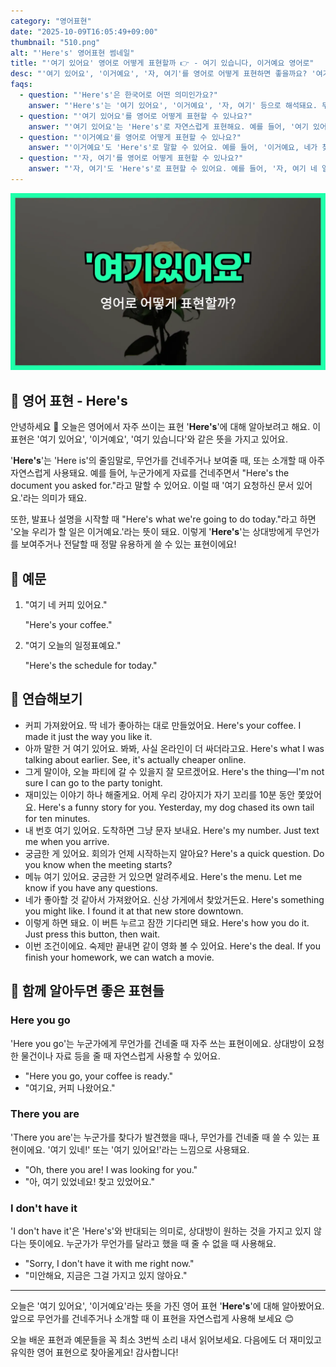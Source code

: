 ```yaml
---
category: "영어표현"
date: "2025-10-09T16:05:49+09:00"
thumbnail: "510.png"
alt: "'Here's' 영어표현 썸네일"
title: "'여기 있어요' 영어로 어떻게 표현할까 👉 - 여기 있습니다, 이거예요 영어로"
desc: "'여기 있어요', '이거예요', '자, 여기'를 영어로 어떻게 표현하면 좋을까요? '여기 있어요.', '이거예요.', '자, 여기 있습니다.' 등을 영어로 표현하는 법을 배워봅시다. 다양한 예문을 통해서 연습하고 본인의 표현으로 만들어 보세요."
faqs: 
  - question: "'Here's'은 한국어로 어떤 의미인가요?"
    answer: "'Here's'는 '여기 있어요', '이거예요', '자, 여기' 등으로 해석돼요. 무언가를 건네주거나 보여줄 때 자주 쓰는 표현이에요."
  - question: "'여기 있어요'를 영어로 어떻게 표현할 수 있나요?"
    answer: "'여기 있어요'는 'Here's'로 자연스럽게 표현해요. 예를 들어, '여기 있어요, 주문하신 커피입니다.'는 'Here's your coffee.'라고 해요."
  - question: "'이거예요'를 영어로 어떻게 표현할 수 있나요?"
    answer: "'이거예요'도 'Here's'로 말할 수 있어요. 예를 들어, '이거예요, 네가 찾던 책.'은 'Here's the book you were looking for.'라고 해요."
  - question: "'자, 여기'를 영어로 어떻게 표현할 수 있나요?"
    answer: "'자, 여기'도 'Here's'로 표현할 수 있어요. 예를 들어, '자, 여기 네 열쇠.'는 'Here's your key.'라고 해요."
---
```


!['Here's' 영어표현](./510.png)

## 🌟 영어 표현 - Here's

안녕하세요 👋 오늘은 영어에서 자주 쓰이는 표현 '**Here's**'에 대해 알아보려고 해요. 이 표현은 '여기 있어요', '이거예요', '여기 있습니다'와 같은 뜻을 가지고 있어요.

'**Here's**'는 'Here is'의 줄임말로, 무언가를 건네주거나 보여줄 때, 또는 소개할 때 아주 자연스럽게 사용돼요. 예를 들어, 누군가에게 자료를 건네주면서 "Here's the document you asked for."라고 말할 수 있어요. 이럴 때 '여기 요청하신 문서 있어요.'라는 의미가 돼요.

또한, 발표나 설명을 시작할 때 "Here's what we're going to do today."라고 하면 '오늘 우리가 할 일은 이거예요.'라는 뜻이 돼요. 이렇게 '**Here's**'는 상대방에게 무언가를 보여주거나 전달할 때 정말 유용하게 쓸 수 있는 표현이에요!

## 📖 예문

1. "여기 네 커피 있어요."

   "Here's your coffee."

2. "여기 오늘의 일정표예요."

   "Here's the schedule for today."



## 💬 연습해보기

<ul data-interactive-list>

  <li data-interactive-item>
    <span data-toggler>커피 가져왔어요. 딱 네가 좋아하는 대로 만들었어요.</span>
    <span data-answer>Here's your coffee. I made it just the way you like it.</span>
  </li>

  <li data-interactive-item>
    <span data-toggler>아까 말한 거 여기 있어요. 봐봐, 사실 온라인이 더 싸더라고요.</span>
    <span data-answer>Here's what I was talking about earlier. See, it's actually cheaper online.</span>
  </li>

  <li data-interactive-item>
    <span data-toggler>그게 말이야, 오늘 파티에 갈 수 있을지 잘 모르겠어요.</span>
    <span data-answer>Here's the thing—I'm not sure I can go to the party tonight.</span>
  </li>

  <li data-interactive-item>
    <span data-toggler>재미있는 이야기 하나 해줄게요. 어제 우리 강아지가 자기 꼬리를 10분 동안 쫓았어요.</span>
    <span data-answer>Here's a funny story for you. Yesterday, my dog chased its own tail for ten minutes.</span>
  </li>

  <li data-interactive-item>
    <span data-toggler>내 번호 여기 있어요. 도착하면 그냥 문자 보내요.</span>
    <span data-answer>Here's my number. Just text me when you arrive.</span>
  </li>

  <li data-interactive-item>
    <span data-toggler>궁금한 게 있어요. 회의가 언제 시작하는지 알아요?</span>
    <span data-answer>Here's a quick question. Do you know when the meeting starts?</span>
  </li>

  <li data-interactive-item>
    <span data-toggler>메뉴 여기 있어요. 궁금한 거 있으면 알려주세요.</span>
    <span data-answer>Here's the menu. Let me know if you have any questions.</span>
  </li>

  <li data-interactive-item>
    <span data-toggler>네가 좋아할 것 같아서 가져왔어요. 신상 가게에서 찾았거든요.</span>
    <span data-answer>Here's something you might like. I found it at that new store downtown.</span>
  </li>

  <li data-interactive-item>
    <span data-toggler>이렇게 하면 돼요. 이 버튼 누르고 잠깐 기다리면 돼요.</span>
    <span data-answer>Here's how you do it. Just press this button, then wait.</span>
  </li>

  <li data-interactive-item>
    <span data-toggler>이번 조건이에요. 숙제만 끝내면 같이 영화 볼 수 있어요.</span>
    <span data-answer>Here's the deal. If you finish your homework, we can watch a movie.</span>
  </li>

</ul>

## 🤝 함께 알아두면 좋은 표현들

### Here you go

'Here you go'는 누군가에게 무언가를 건네줄 때 자주 쓰는 표현이에요. 상대방이 요청한 물건이나 자료 등을 줄 때 자연스럽게 사용할 수 있어요.

- "Here you go, your coffee is ready."
- "여기요, 커피 나왔어요."

### There you are

'There you are'는 누군가를 찾다가 발견했을 때나, 무언가를 건네줄 때 쓸 수 있는 표현이에요. '여기 있네!' 또는 '여기 있어요!'라는 느낌으로 사용돼요.

- "Oh, there you are! I was looking for you."
- "아, 여기 있었네요! 찾고 있었어요."

### I don't have it

'I don't have it'은 'Here's'와 반대되는 의미로, 상대방이 원하는 것을 가지고 있지 않다는 뜻이에요. 누군가가 무언가를 달라고 했을 때 줄 수 없을 때 사용해요.

- "Sorry, I don't have it with me right now."
- "미안해요, 지금은 그걸 가지고 있지 않아요."

---

오늘은 '여기 있어요', '이거예요'라는 뜻을 가진 영어 표현 '**Here's**'에 대해 알아봤어요. 앞으로 무언가를 건네주거나 소개할 때 이 표현을 자연스럽게 사용해 보세요 😊

오늘 배운 표현과 예문들을 꼭 최소 3번씩 소리 내서 읽어보세요. 다음에도 더 재미있고 유익한 영어 표현으로 찾아올게요! 감사합니다!

